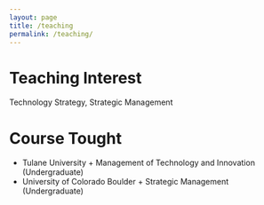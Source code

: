 ```yaml
---
layout: page
title: /teaching
permalink: /teaching/
---
```


# Teaching Interest
Technology Strategy, Strategic Management

# Course Tought
- Tulane University
      + Management of Technology and Innovation (Undergraduate)
- University of Colorado Boulder
      + Strategic Management (Undergraduate)

